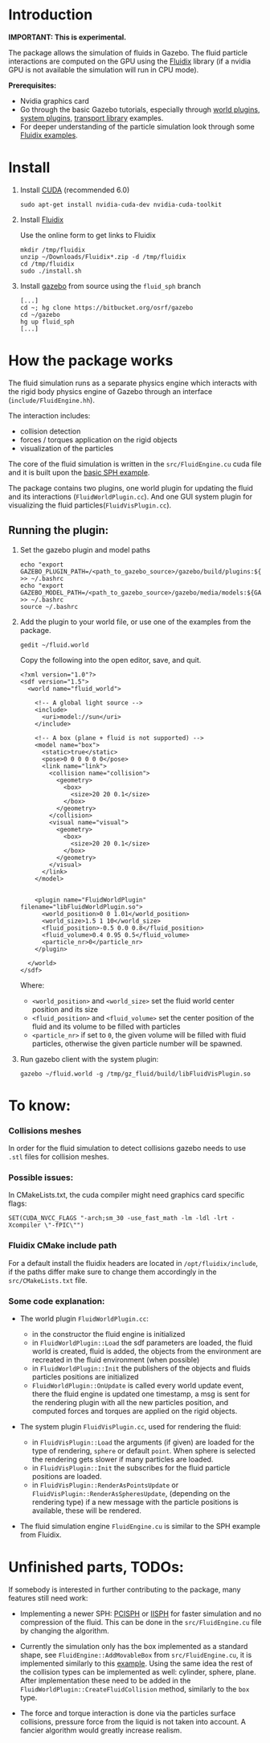 # Introduction

**IMPORTANT: This is experimental.**

The package allows the simulation of fluids in Gazebo. The fluid particle
interactions are computed on the GPU using the
[Fluidix](http://onezero.ca/documentation/) library (if a nvidia GPU is not
available the simulation will run in CPU mode).

**Prerequisites:**

  * Nvidia graphics card
  * Go through the basic Gazebo tutorials, especially through [world plugins](http://gazebosim.org/tutorials?tut=plugins_world), [system plugins](http://gazebosim.org/tutorials?tut=system_plugin), [transport library](http://gazebosim.org/tutorials?cat=transport) examples.
 * For deeper understanding of the particle simulation look through some [Fluidix examples](http://onezero.ca/sample/?id=general_basic).

# Install

1. Install [CUDA](https://developer.nvidia.com/cuda-downloads) (recommended 6.0)

    ~~~
    sudo apt-get install nvidia-cuda-dev nvidia-cuda-toolkit
    ~~~

1. Install [Fluidix](http://onezero.ca/downloads/)

    Use the online form to get links to Fluidix

    ~~~
    mkdir /tmp/fluidix
    unzip ~/Downloads/Fluidix*.zip -d /tmp/fluidix
    cd /tmp/fluidix
    sudo ./install.sh
    ~~~

1. Install [gazebo](http://gazebosim.org/tutorials?cat=installation) from source using the `fluid_sph` branch

    ~~~
    [...]
    cd ~; hg clone https://bitbucket.org/osrf/gazebo
    cd ~/gazebo
    hg up fluid_sph
    [...]
    ~~~

# How the package works

The fluid simulation runs as a separate physics engine which interacts with
the rigid body physics engine of Gazebo through an interface
(`include/FluidEngine.hh`). 

The interaction includes:
 * collision detection
 * forces / torques application on the rigid objects
 * visualization of the particles

The core of the fluid simulation is written in the `src/FluidEngine.cu` cuda file and it is built upon the [basic SPH example](http://onezero.ca/sample/?id=general_sph).

The package contains two plugins, one world plugin for updating the fluid and its interactions (`FluidWorldPlugin.cc`). And one GUI system plugin for visualizing the fluid particles(`FluidVisPlugin.cc`).

## Running the plugin:

1. Set the gazebo plugin and model paths

    ~~~
    echo "export GAZEBO_PLUGIN_PATH=/<path_to_gazebo_source>/gazebo/build/plugins:${GAZEBO_PLUGIN_PATH}" >> ~/.bashrc
    echo "export GAZEBO_MODEL_PATH=/<path_to_gazebo_source>/gazebo/media/models:${GAZEBO_MODEL_PATH}" >> ~/.bashrc
    source ~/.bashrc
    ~~~

1. Add the plugin to your world file, or use one of the examples from the package.

    ~~~
    gedit ~/fluid.world
    ~~~

    Copy the following into the open editor, save, and quit.

    ~~~
    <?xml version="1.0"?>
    <sdf version="1.5">
      <world name="fluid_world">
    
        <!-- A global light source -->
        <include>
          <uri>model://sun</uri>
        </include>
    
        <!-- A box (plane + fluid is not supported) -->
        <model name="box">
          <static>true</static>
          <pose>0 0 0 0 0 0</pose>
          <link name="link">
            <collision name="collision">
              <geometry>
                <box>
                  <size>20 20 0.1</size>
                </box>
              </geometry>
            </collision>
            <visual name="visual">
              <geometry>
                <box>
                  <size>20 20 0.1</size>
                </box>
              </geometry>
            </visual>
          </link>
        </model>
    
    
        <plugin name="FluidWorldPlugin" filename="libFluidWorldPlugin.so">
          <world_position>0 0 1.01</world_position>
          <world_size>1.5 1 10</world_size>
          <fluid_position>-0.5 0.0 0.8</fluid_position>
          <fluid_volume>0.4 0.95 0.5</fluid_volume>
          <particle_nr>0</particle_nr>
        </plugin>
    
      </world>
    </sdf>
    ~~~
    
    Where:
      * `<world_position>` and `<world_size>` set the fluid world center position and its size
      * `<fluid_position>` and `<fluid_volume>` set the center position of the fluid and its volume to be filled with particles
      * `<particle_nr>` if set to `0`, the given volume will be filled with fluid particles, otherwise the given particle number will be spawned.
    
    
1. Run gazebo client with the system plugin:

    ~~~
    gazebo ~/fluid.world -g /tmp/gz_fluid/build/libFluidVisPlugin.so
    ~~~

# To know:

### Collisions meshes

In order for the fluid simulation to detect collisions gazebo needs to use `.stl` files for collision meshes.


### Possible issues:

In CMakeLists.txt, the cuda compiler might need graphics card specific flags:

  `SET(CUDA_NVCC_FLAGS "-arch;sm_30 -use_fast_math -lm -ldl -lrt -Xcompiler \"-fPIC\"")`
  
### Fluidix CMake include path

For a default install the fluidix headers are located in `/opt/fluidix/include`, if the paths differ make sure to change them accordingly in the `src/CMakeLists.txt` file.
  
### Some code explanation:

 * The world plugin `FluidWorldPlugin.cc`:
    * in the constructor the fluid engine is initialized
    * in `FluidWorldPlugin::Load` the sdf parameters are loaded, the fluid world is created, fluid is added, the objects from the environment are recreated in the fluid environment (when possible)
    * in `FluidWorldPlugin::Init` the publishers of the objects and fluids particles positions are initialized
    * `FluidWorldPlugin::OnUpdate` is called every world update event, there the fluid engine is updated one timestamp, a msg is sent for the rendering plugin with all the new particles position, and computed forces and torques are applied on the rigid objects.

 * The system plugin `FluidVisPlugin.cc`, used for rendering the fluid:
    * in `FluidVisPlugin::Load` the arguments (if given) are loaded for the type of rendering, `sphere` or default `point`. When sphere is selected the rendering gets slower if many particles are loaded.
    * in `FluidVisPlugin::Init` the subscribes for the fluid particle positions are loaded.
    * in `FluidVisPlugin::RenderAsPointsUpdate` or `FluidVisPlugin::RenderAsSpheresUpdate`, (depending on the rendering type) if a new message with the particle positions is available, these will be rendered.

 * The fluid simulation engine `FluidEngine.cu` is similar to the SPH example from Fluidix.



# Unfinished parts, TODOs:
If somebody is interested in further contributing to the package, many features still need work:

 * Implementing a newer SPH: [PCISPH](https://sph-sjtu-f06.googlecode.com/files/a40-solenthaler.pdf) or [IISPH](http://cg.informatik.uni-freiburg.de/publications/2013_TVCG_IISPH.pdf) for faster simulation and no compression of the fluid. This can be done in the `src/FluidEngine.cu` file by changing the algorithm.

 * Currently the simulation only has the box implemented as a standard shape, see `FluidEngine::AddMovableBox` from `src/FluidEngine.cu`, it is implemented similarly to this [example](http://onezero.ca/sample/?id=init_manual). Using the same idea the rest of the collision types can be implemented as well: cylinder, sphere, plane. After implementation these need to be added in the `FluidWorldPlugin::CreateFluidCollision` method, similarly to the `box` type.

 * The force and torque interaction is done via the particles surface collisions, pressure force from the liquid is not taken into account. A fancier algorithm would greatly increase realism.